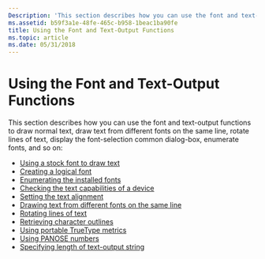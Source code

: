 ```yaml
---
Description: 'This section describes how you can use the font and text-output functions to draw normal text, draw text from different fonts on the same line, rotate lines of text, display the font-selection common dialog-box, enumerate fonts, and so on:'
ms.assetid: b59f3a1e-48fe-465c-b958-1beac1ba90fe
title: Using the Font and Text-Output Functions
ms.topic: article
ms.date: 05/31/2018
---
```


# Using the Font and Text-Output Functions

This section describes how you can use the font and text-output functions to draw normal text, draw text from different fonts on the same line, rotate lines of text, display the font-selection common dialog-box, enumerate fonts, and so on:

-   [Using a stock font to draw text](using-a-stock-font-to-draw-text.md)
-   [Creating a logical font](creating-a-logical-font.md)
-   [Enumerating the installed fonts](enumerating-the-installed-fonts.md)
-   [Checking the text capabilities of a device](checking-the-text-capabilities-of-a-device.md)
-   [Setting the text alignment](setting-the-text-alignment.md)
-   [Drawing text from different fonts on the same line](drawing-text-from-different-fonts-on-the-same-line.md)
-   [Rotating lines of text](rotating-lines-of-text.md)
-   [Retrieving character outlines](retrieving-character-outlines.md)
-   [Using portable TrueType metrics](using-portable-truetype-metrics.md)
-   [Using PANOSE numbers](using-panose-numbers.md)
-   [Specifying length of text-output string](specifying-length-of-text-output-string.md)

 

 



